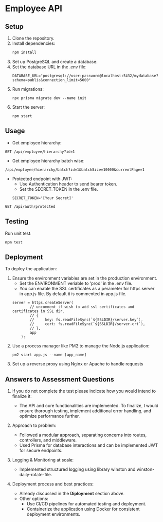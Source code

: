 # Employee API

## Setup

1. Clone the repository.
2. Install dependencies:
   ```bash
   npm install
3. Set up PostgreSQL and create a database.
4. Set the database URL in the .env file:
    ```
    DATABASE_URL="postgresql://user:password@localhost:5432/mydatabase?schema=public&connection_limit=5000"
    ```
5. Run migrations:
    ```
    npx prisma migrate dev --name init
    ```
6. Start the server:
    ```
    npm start
    ```

## Usage
* Get employee hierarchy: 
```
GET /api/employee/hierarchy?id=1
```
* Get employee hierarchy batch wise:
```
/api/employee/hierarchy/batch?id=1&batchSize=10000&currentPage=1
```
* Protected endpoint with JWT: 
    - Use Authentication header to send bearer token.
    - Set the SECRET_TOKEN in the .env file.
    ```
    SECRET_TOKEN='[Your Secret]'
    ```
```
GET /api/auth/protected
```

## Testing
Run unit test:
```
npm test
```

## Deployment
To deploy the application:

1. Ensure the environment variables are set in the production environment.
    * Set the ENVIRONMENT veriable to 'prod' in the .env file.
    * You can enable the SSL certificates as a perameter for https server in app.js file. By default it is commented in app.js file.
    ```
    server = https.createServer(
            // uncomment if wish to add ssl sertificates and certificates in SSL dir.
            // {
            //     key: fs.readFileSync(`${SSLDIR}/server.key`),
            //     cert: fs.readFileSync(`${SSLDIR}/server.crt`),
            // },
            app
        );
    ```
2. Use a process manager like PM2 to manage the Node.js application:
    ```
    pm2 start app.js --name [app_name]
    ```
3. Set up a reverse proxy using Nginx or Apache to handle requests

## Answers to Assessment Questions
1. If you do not complete the test please indicate how you would intend to finalize it:

    * The API and core functionalities are implemented. To finalize, I would ensure thorough testing, implement additional error handling, and optimize performance further.
2. Approach to problem:

    * Followed a modular approach, separating concerns into routes, controllers, and middleware.
    * Used Prisma for database interactions and can be implemented JWT for secure endpoints.
3. Logging & Monitoring at scale:

    * Implemented structured logging using library winston and winston-daily-rotate-file.
4. Deployment process and best practices:
    * Already discussed in the **Diployment** section above.
    * Other options:
        - Use CI/CD pipelines for automated testing and deployment.
        - Containerize the application using Docker for consistent deployment environments.